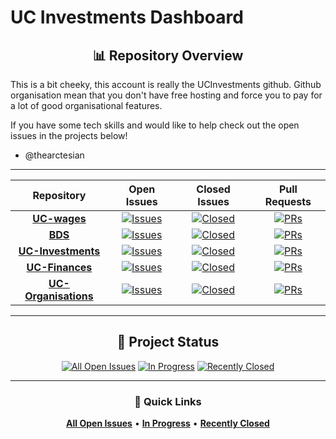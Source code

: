 # UC Investments Dashboard

<div align="center">
  
  ## 📊 Repository Overview
  
</div>

This is a bit cheeky, this account is really the UCInvestments github. Github organisation mean that you don't have free hosting and force you to pay for a lot of good organisational features. 

If you have some tech skills and would like to help check out the open issues in the projects below! 

- @thearctesian

---

| Repository | Open Issues | Closed Issues | Pull Requests |
|:----------:|:-----------:|:-------------:|:-------------:|
| **[UC-wages](https://github.com/ucinvestments/UC-wages)** | [![Issues](https://img.shields.io/github/issues/ucinvestments/UC-wages?style=for-the-badge&color=2E86AB&label=OPEN)](https://github.com/ucinvestments/UC-wages/issues) | [![Closed](https://img.shields.io/github/issues-closed/ucinvestments/UC-wages?style=for-the-badge&color=28A745&label=CLOSED)](https://github.com/ucinvestments/UC-wages/issues?q=is%3Aissue+is%3Aclosed) | [![PRs](https://img.shields.io/github/issues-pr/ucinvestments/UC-wages?style=for-the-badge&color=FF6B35&label=PRs)](https://github.com/ucinvestments/UC-wages/pulls) |
| **[BDS](https://github.com/ucinvestments/BDS)** | [![Issues](https://img.shields.io/github/issues/ucinvestments/BDS?style=for-the-badge&color=2E86AB&label=OPEN)](https://github.com/ucinvestments/BDS/issues) | [![Closed](https://img.shields.io/github/issues-closed/ucinvestments/BDS?style=for-the-badge&color=28A745&label=CLOSED)](https://github.com/ucinvestments/BDS/issues?q=is%3Aissue+is%3Aclosed) | [![PRs](https://img.shields.io/github/issues-pr/ucinvestments/BDS?style=for-the-badge&color=FF6B35&label=PRs)](https://github.com/ucinvestments/BDS/pulls) |
| **[UC-Investments](https://github.com/ucinvestments/UC-Investments)** | [![Issues](https://img.shields.io/github/issues/ucinvestments/UC-Investments?style=for-the-badge&color=2E86AB&label=OPEN)](https://github.com/ucinvestments/UC-Investments/issues) | [![Closed](https://img.shields.io/github/issues-closed/ucinvestments/UC-Investments?style=for-the-badge&color=28A745&label=CLOSED)](https://github.com/ucinvestments/UC-Investments/issues?q=is%3Aissue+is%3Aclosed) | [![PRs](https://img.shields.io/github/issues-pr/ucinvestments/UC-Investments?style=for-the-badge&color=FF6B35&label=PRs)](https://github.com/ucinvestments/UC-Investments/pulls) |
| **[UC-Finances](https://github.com/ucinvestments/UC-Finances)** | [![Issues](https://img.shields.io/github/issues/ucinvestments/UC-Finances?style=for-the-badge&color=2E86AB&label=OPEN)](https://github.com/ucinvestments/UC-Finances/issues) | [![Closed](https://img.shields.io/github/issues-closed/ucinvestments/UC-Finances?style=for-the-badge&color=28A745&label=CLOSED)](https://github.com/ucinvestments/UC-Finances/issues?q=is%3Aissue+is%3Aclosed) | [![PRs](https://img.shields.io/github/issues-pr/ucinvestments/UC-Finances?style=for-the-badge&color=FF6B35&label=PRs)](https://github.com/ucinvestments/UC-Finances/pulls) |
| **[UC-Organisations](https://github.com/ucinvestments/UC-Organisations)** | [![Issues](https://img.shields.io/github/issues/ucinvestments/UC-Organisations?style=for-the-badge&color=2E86AB&label=OPEN)](https://github.com/ucinvestments/UC-Organisations/issues) | [![Closed](https://img.shields.io/github/issues-closed/ucinvestments/UC-Organisations?style=for-the-badge&color=28A745&label=CLOSED)](https://github.com/ucinvestments/UC-Organisations/issues?q=is%3Aissue+is%3Aclosed) | [![PRs](https://img.shields.io/github/issues-pr/ucinvestments/UC-Organisations?style=for-the-badge&color=FF6B35&label=PRs)](https://github.com/ucinvestments/UC-Organisations/pulls) |

---

<div align="center">
  
  ## 🎯 Project Status
  
  [![All Open Issues](https://img.shields.io/badge/dynamic/json?color=003262&label=ALL%20OPEN%20ISSUES&query=%24.total_count&url=https%3A%2F%2Fapi.github.com%2Fsearch%2Fissues%3Fq%3Dorg%253Aucinvestments%2Bis%253Aissue%2Bis%253Aopen&style=for-the-badge&logo=github)](https://github.com/search?q=org%3Aucinvestments+is%3Aissue+is%3Aopen&type=issues)
  [![In Progress](https://img.shields.io/badge/dynamic/json?color=FDB515&label=IN%20PROGRESS&query=%24.total_count&url=https%3A%2F%2Fapi.github.com%2Fsearch%2Fissues%3Fq%3Dorg%253Aucinvestments%2Bis%253Aissue%2Bis%253Aopen%2Blabel%253A%2522in%2Bprogress%2522&style=for-the-badge&logo=clock)](https://github.com/search?q=org%3Aucinvestments+is%3Aissue+is%3Aopen+label%3A%22in+progress%22&type=issues)
  [![Recently Closed](https://img.shields.io/badge/dynamic/json?color=3B7EA1&label=RECENTLY%20CLOSED&query=%24.total_count&url=https%3A%2F%2Fapi.github.com%2Fsearch%2Fissues%3Fq%3Dorg%253Aucinvestments%2Bis%253Aissue%2Bis%253Aclosed%2Bclosed%253A%253E2025-09-14&style=for-the-badge&logo=checkmarkcircle)](https://github.com/search?q=org%3Aucinvestments+is%3Aissue+is%3Aclosed+closed%3A%3E2025-09-14&type=issues)
  
</div>

---

<div align="center">
  
  ### 🔗 Quick Links
  
  [**All Open Issues**](https://github.com/search?q=org%3Aucinvestments+is%3Aissue+is%3Aopen&type=issues) • 
  [**In Progress**](https://github.com/search?q=org%3Aucinvestments+is%3Aissue+is%3Aopen+label%3A%22in+progress%22&type=issues) • 
  [**Recently Closed**](https://github.com/search?q=org%3Aucinvestments+is%3Aissue+is%3Aclosed+closed%3A%3E2025-09-14&type=issues)
  
</div>
